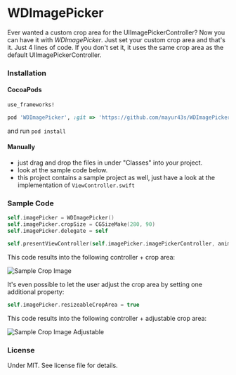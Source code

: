 WDImagePicker
=============
Ever wanted a custom crop area for the UIImagePickerController? Now you can have it with _WDImagePicker_. Just set your custom crop area and that's it. Just 4 lines of code. If you don't set it, it uses the same crop area as the default UIImagePickerController.

### Installation

#### CocoaPods

```ruby
use_frameworks!

pod 'WDImagePicker', :git => 'https://github.com/mayur43s/WDImagePicker.git', :tag => '0.2.3'
```
and run `pod install`

#### Manually

- just drag and drop the files in under "Classes" into your project.
- look at the sample code below.
- this project contains a sample project as well, just have a look at the implementation of `ViewController.swift`

### Sample Code

```swift
self.imagePicker = WDImagePicker()
self.imagePicker.cropSize = CGSizeMake(280, 90)
self.imagePicker.delegate = self

self.presentViewController(self.imagePicker.imagePickerController, animated: true, completion: nil)
```

This code results into the following controller + crop area:

![Sample Crop Image](https://raw.githubusercontent.com/justwudi/WDImagePicker/master/screenshot1.png)

It's even possible to let the user adjust the crop area by setting one additional property:

```swift
self.imagePicker.resizeableCropArea = true
```

This code results into the following controller + adjustable crop area:

![Sample Crop Image Adjustable](https://raw.githubusercontent.com/justwudi/WDImagePicker/master/screenshot2.png)

### License
Under MIT. See license file for details.



